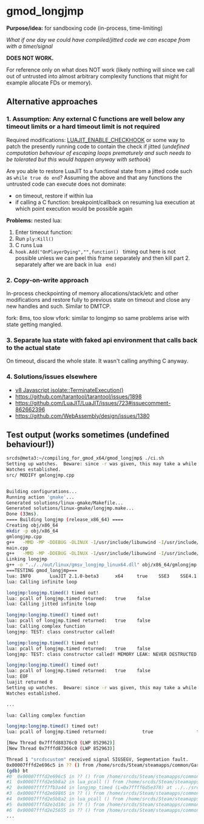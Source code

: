 # gmod_longjmp

**Purpose/idea:** for sandboxing code (in-process, time-limiting)

*What if one day we could have compiled/jitted code we can escape from with a timer/signal*

**DOES NOT WORK.**

For reference only on what does NOT work (likely nothing will since we call out of untrusted into almost arbitrary complexity functions that might for example allocate FDs or memory).

## Alternative approaches

### 1. Assumption: Any external C functions are well below any timeout limits or a hard timeout limit is not required

Required modifications: [LUAJIT_ENABLE_CHECKHOOK](https://github.com/LuaJIT/LuaJIT/blob/master/src/lj_record.c#L2239) or some way to patch the presently running code to contain the check if jitted (*undefined computation behaviour of escaping loops prematurely and such needs to be tolerated but this would happen anyway with sethook*)

Are you able to restore LuaJIT to a functional state from a jitted code such as `while true do end`?
Assuming the above and that any functions the untrusted code can execute does not dominate:
 - on timeout, restore if within lua
 - if calling a C function: breakpoint/callback on resuming lua execution at which point execution would be possible again
  
**Problems:** nested lua:
1. Enter timeout function:
2. Run `ply:Kill()` 
3. C runs Lua
4. `hook.Add("OnPlayerDying","",function() ` timing out here is not possible unless we can peel this frame separately and then kill part 2. separately after we are back in lua ` end)`

### 2. Copy-on-write approach

In-process checkpointing of memory allocations/stack/etc and other modifications and restore fully to previous state on timeout and close any new handles and such. Similar to DMTCP.

fork: 8ms, too slow
vfork: similar to longjmp so same problems arise with state getting mangled.

### 3. Separate lua state with faked api environment that calls back to the actual state

On timeout, discard the whole state. It wasn't calling anything C anyway.


### 4. Solutions/issues elsewhere
 - [v8 Javascript isolate::TerminateExecution()](https://v8docs.nodesource.com/node-4.8/d5/dda/classv8_1_1_isolate.html#ab33b5ea0fbd412614931733449c3d659)
 - https://github.com/tarantool/tarantool/issues/1898
 - https://github.com/LuaJIT/LuaJIT/issues/723#issuecomment-862662396
 - https://github.com/WebAssembly/design/issues/1380

## Test output (works sometimes (undefined behaviour!))

```bash
srcds@meta3:~/compiling_for_gmod_x64/gmod_longjmp$ ./ci.sh
Setting up watches.  Beware: since -r was given, this may take a while!
Watches established.
src/ MODIFY gmlongjmp.cpp


Building configurations...
Running action 'gmake'...
Generated solutions/linux-gmake/Makefile...
Generated solutions/linux-gmake/longjmp.make...
Done (33ms).
==== Building longjmp (release_x86_64) ====
Creating obj/x86_64
mkdir -p obj/x86_64
gmlongjmp.cpp
g++   -MMD -MP -DDEBUG -DLINUX -I/usr/include/libunwind -I/usr/include/luajit-2.1 -I/usr/include/x86_64-linux-gnu/c++/10 -I/usr/include/c++/10 -I../../src -m64 -ffast-math -O0 -fPIC -g -msse -std=c++11 -fPIC -fpermissive  -o "obj/x86_64/gmlongjmp.o" -MF "obj/x86_64/gmlongjmp.d" -c "../../src/gmlongjmp.cpp"
main.cpp
g++   -MMD -MP -DDEBUG -DLINUX -I/usr/include/libunwind -I/usr/include/luajit-2.1 -I/usr/include/x86_64-linux-gnu/c++/10 -I/usr/include/c++/10 -I../../src -m64 -ffast-math -O0 -fPIC -g -msse -std=c++11 -fPIC -fpermissive  -o "obj/x86_64/main.o" -MF "obj/x86_64/main.d" -c "../../src/main.cpp"
Linking longjmp
g++ -o "../../out/linux/gmsv_longjmp_linux64.dll" obj/x86_64/gmlongjmp.o obj/x86_64/main.o    -L../../lib64/linux -L/usr/lib64 -m64 -shared -Wl,-soname=gmsv_longjmp_linux64.dll  -fPIC -lunwind -liberty -lpthread -lrt
===TESTING gmod_longjmp===
lua: INFO       LuaJIT 2.1.0-beta3      x64     true    SSE3    SSE4.1  fold    cse     dce     fwd     dse     narrow  loop    abc     sink    fuse
lua: Calling infinite loop

longjmp:longjmp.timed() timed out!
lua: pcall of longjmp.timed returned:   true    false
lua: Calling jitted infinite loop

longjmp:longjmp.timed() timed out!
lua: pcall of longjmp.timed returned:   true    false
lua: Calling complex function
longjmp: TEST: class constructor called!

longjmp:longjmp.timed() timed out!
lua: pcall of longjmp.timed returned:   true    false
longjmp: TEST: class constructor called! MEMORY LEAK: NEVER DESTRUCTED!!!!

longjmp:longjmp.timed() timed out!
lua: pcall of longjmp.timed returned:   true    false
lua: EOF
luajit returned 0
Setting up watches.  Beware: since -r was given, this may take a while!
Watches established.

```


```bash
...

lua: Calling complex function

longjmp:longjmp.timed() timed out!
lua: pcall of longjmp.timed returned:             true                false

[New Thread 0x7fffd88376c0 (LWP 852962)]
[New Thread 0x7fffd87366c0 (LWP 852963)]

Thread 1 "srcdscustom" received signal SIGSEGV, Segmentation fault.
0x00007fffd2e696c5 in ?? () from /home/srcds/Steam/steamapps/common/GarrysModDS/bin/linux64/lua_shared.so
(gdb) bt
#0  0x00007fffd2e696c5 in ?? () from /home/srcds/Steam/steamapps/common/GarrysModDS/bin/linux64/lua_shared.so
#1  0x00007fffd2e5b8a2 in lua_pcall () from /home/srcds/Steam/steamapps/common/GarrysModDS/bin/linux64/lua_shared.so
#2  0x00007ffff7fb3a44 in longjmp_timed (L=0x7ffff6d5e378) at ../../src/gmlongjmp.cpp:221
#3  0x00007fffd2e69865 in ?? () from /home/srcds/Steam/steamapps/common/GarrysModDS/bin/linux64/lua_shared.so
#4  0x00007fffd2e5b8a2 in lua_pcall () from /home/srcds/Steam/steamapps/common/GarrysModDS/bin/linux64/lua_shared.so
#5  0x00007fffd2e1d18c in ?? () from /home/srcds/Steam/steamapps/common/GarrysModDS/bin/linux64/lua_shared.so
#6  0x00007fffd2e25655 in ?? () from /home/srcds/Steam/steamapps/common/GarrysModDS/bin/linux64/lua_shared.so
...
```
